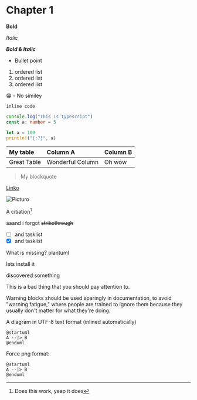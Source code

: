 # Chapter 1

**Bold**

*Italic*

***Bold & Italic*** 

- Bullet point

1. ordered list
2. ordered list
3. ordered list

:grin: - No similey

`inline code` 

```ts
console.log("This is typescript")
const a: number = 5
```

```rs
let a = 100
println!("{:?}", a)
````

|My table|Column A| Column B|
|:-|:-|:-|
|Great Table|Wonderful Column| Oh wow|

> My blockquote

[Linko]()

![Picturo](https://imgs.search.brave.com/dvJ-bx1jLZ0XdVBVLqfGwsfdbvaKea-RAdbsQ0hBeG4/rs:fit:860:0:0/g:ce/aHR0cHM6Ly93LmZv/cmZ1bi5jb20vZmV0/Y2gvNmEvNmEzMWI5/Yjg4MWM1YTlhMzQz/YjkyZTVlYmU4YzFh/NWYuanBlZw)


A citiation[^1]

[^1]: Does this work, yeap it does

aaand i forgot ~~strikethrough~~

- [ ] and tasklist
- [x] and tasklist

What is missing? plantuml

lets install it

discovered something

<div class="warning">

This is a bad thing that you should pay attention to.

Warning blocks should be used sparingly in documentation, to avoid "warning
fatigue," where people are trained to ignore them because they usually don't
matter for what they're doing.

</div>




A diagram in UTF-8 text format (inlined automatically)
```plantuml
@startuml
A --|> B
@enduml
```

Force png format:
```plantuml
@startuml
A --|> B
@enduml
```

